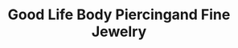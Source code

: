 ---
title: "Good Life Body Piercingand Fine Jewelry"
url: /akron/good-life-body-piercingand-fine-jewelry/
shop: Schmuck
---